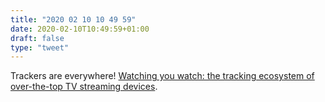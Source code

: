 ```yaml
---
title: "2020 02 10 10 49 59"
date: 2020-02-10T10:49:59+01:00
draft: false
type: "tweet"
---
```

Trackers are everywhere! [Watching you watch: the tracking ecosystem of over-the-top TV streaming devices](https://blog.acolyer.org/2020/02/10/watching-you-watch/).
